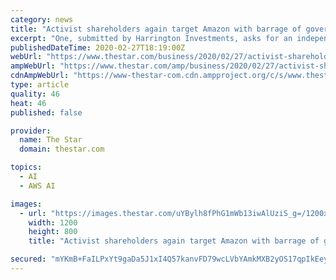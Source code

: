 ```yaml
---
category: news
title: "Activist shareholders again target Amazon with barrage of governance and social justice proposals"
excerpt: "One, submitted by Harrington Investments, asks for an independent study of the extent to which Amazon’s Rekognition technology “may endanger, threaten or violate privacy and/or civil rights, and unfairly or disproportionately target or surveil people of colour, immigrants and activists in the United States;” the extent to which it may be ..."
publishedDateTime: 2020-02-27T18:19:00Z
webUrl: "https://www.thestar.com/business/2020/02/27/activist-shareholders-again-target-amazon-with-barrage-of-governance-and-social-justice-proposals.html"
ampWebUrl: "https://www.thestar.com/amp/business/2020/02/27/activist-shareholders-again-target-amazon-with-barrage-of-governance-and-social-justice-proposals.html"
cdnAmpWebUrl: "https://www-thestar-com.cdn.ampproject.org/c/s/www.thestar.com/amp/business/2020/02/27/activist-shareholders-again-target-amazon-with-barrage-of-governance-and-social-justice-proposals.html"
type: article
quality: 46
heat: 46
published: false

provider:
  name: The Star
  domain: thestar.com

topics:
  - AI
  - AWS AI

images:
  - url: "https://images.thestar.com/uYBylh8fPhG1mWb13iwAlUziS_g=/1200x800/smart/filters:cb(1582827043121)/https://www.thestar.com/content/dam/thestar/business/2020/02/27/activist-shareholders-again-target-amazon-with-barrage-of-governance-and-social-justice-proposals/amazon.jpg"
    width: 1200
    height: 800
    title: "Activist shareholders again target Amazon with barrage of governance and social justice proposals"

secured: "mYKmB+FaILPxYt9gaDa5J1xI4Q57kanvFD79wcLVbYAmkMXB2yOS17qpIkEeyAUJKpvFr555Ow6eeQ78qEH4Zh7/HFIn8oWK+bz9KY+tDxqyJ6ao1EdnZ4ruxcX3QUX9TRTaiIslDHf+WBX4AH4ux88YHzlnDOa4OBXC3HzlKiWzRA4bCYpzwmi5NBvPFGHuEXEFvU5iEAVH080dnKsq7d+Ee7NXYDTuuo2Mm1csazONorZl2UjR+BhSoi9zgK1nN6v4ajPM82ryNo6G5nAnaUUERtYhzX9ts07479EmDljzvyOQQRhOdjYqmVudkohs1u7mPc2uhBDM9m7kwQS4Tmo14jJC847gjfGd4++5bL2RrWgDH0lX8buqNDdMjhn/O9Ep6bbFMONEIZ36PFQJ032TDTpWmyiSt+dkA8kU19hpo9Ug0xtTvRjKMGSP22ss/n0zwPOlcm94m+rkU4fwDHewjZSTTKkKYqJLk6wSiIs=;laywO/MggxWtN+JoOtVrSA=="
---
```


